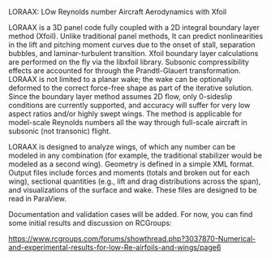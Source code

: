 LORAAX: LOw Reynolds number Aircraft Aerodynamics with Xfoil

LORAAX is a 3D panel code fully coupled with a 2D integral boundary layer
method (Xfoil). Unlike traditional panel methods, It can predict nonlinearities
in the lift and pitching moment curves due to the onset of stall, separation
bubbles, and laminar-turbulent transition. Xfoil boundary layer calculations are
performed on the fly via the libxfoil library. Subsonic compressibility effects
are accounted for through the Prandtl-Glauert transformation. LORAAX is not
limited to a planar wake; the wake can be optionally deformed to the correct
force-free shape as part of the iterative solution. Since the boundary layer
method assumes 2D flow, only 0-sideslip conditions are currently supported, and
accuracy will suffer for very low aspect ratios and/or highly swept wings. The
method is applicable for model-scale Reynolds numbers all the way through
full-scale aircraft in subsonic (not transonic) flight.

LORAAX is designed to analyze wings, of which any number can be modeled in any
combination (for example, the traditional stabilizer would be modeled as a
second wing). Geometry is defined in a simple XML format. Output files include
forces and moments (totals and broken out for each wing), sectional quantities
(e.g., lift and drag distributions across the span), and visualizations of the
surface and wake. These files are designed to be read in ParaView.

Documentation and validation cases will be added. For now, you can find some
initial results and discussion on RCGroups:

https://www.rcgroups.com/forums/showthread.php?3037870-Numerical-and-experimental-results-for-low-Re-airfoils-and-wings/page6

